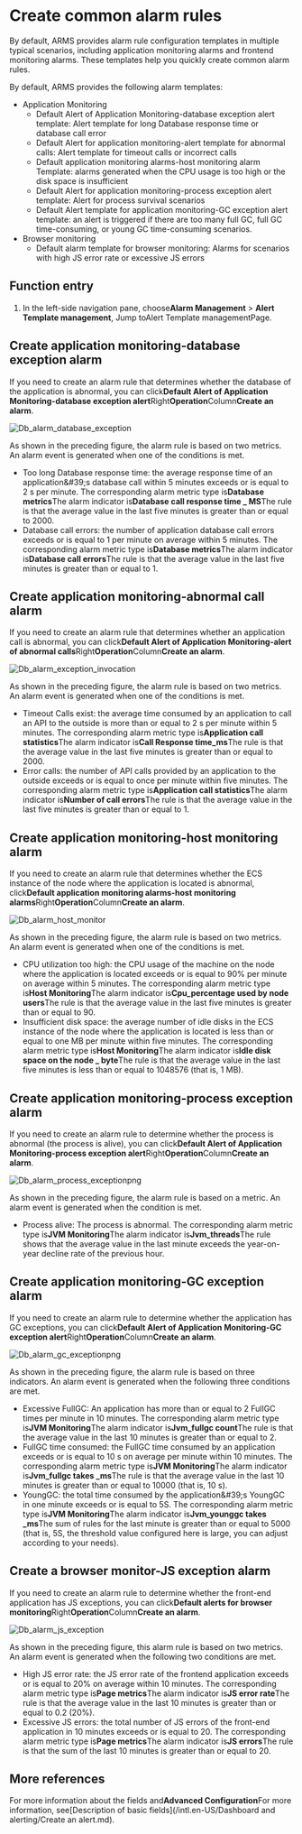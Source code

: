 # Create common alarm rules

By default, ARMS provides alarm rule configuration templates in multiple typical scenarios, including application monitoring alarms and frontend monitoring alarms. These templates help you quickly create common alarm rules.

By default, ARMS provides the following alarm templates:

-   Application Monitoring
    -   Default Alert of Application Monitoring-database exception alert template: Alert template for long Database response time or database call error
    -   Default Alert for application monitoring-alert template for abnormal calls: Alert template for timeout calls or incorrect calls
    -   Default application monitoring alarms-host monitoring alarm Template: alarms generated when the CPU usage is too high or the disk space is insufficient
    -   Default Alert for application monitoring-process exception alert template: Alert for process survival scenarios
    -   Default Alert template for application monitoring-GC exception alert template: an alert is triggered if there are too many full GC, full GC time-consuming, or young GC time-consuming scenarios.
-   Browser monitoring
    -   Default alarm template for browser monitoring: Alarms for scenarios with high JS error rate or excessive JS errors

## Function entry

1.  In the left-side navigation pane, choose**Alarm Management** \> **Alert Template management**, Jump toAlert Template managementPage.


## Create application monitoring-database exception alarm

If you need to create an alarm rule that determines whether the database of the application is abnormal, you can click**Default Alert of Application Monitoring-database exception alert**Right**Operation**Column**Create an alarm**.

![Db_alarm_database_exception](../images/p82385.png)

As shown in the preceding figure, the alarm rule is based on two metrics. An alarm event is generated when one of the conditions is met.

-   Too long Database response time: the average response time of an application&\#39;s database call within 5 minutes exceeds or is equal to 2 s per minute. The corresponding alarm metric type is**Database metrics**The alarm indicator is**Database call response time \_ MS**The rule is that the average value in the last five minutes is greater than or equal to 2000.
-   Database call errors: the number of application database call errors exceeds or is equal to 1 per minute on average within 5 minutes. The corresponding alarm metric type is**Database metrics**The alarm indicator is**Database call errors**The rule is that the average value in the last five minutes is greater than or equal to 1.

## Create application monitoring-abnormal call alarm

If you need to create an alarm rule that determines whether an application call is abnormal, you can click**Default Alert of Application Monitoring-alert of abnormal calls**Right**Operation**Column**Create an alarm**.

![Db_alarm_exception_invocation](../images/p82391.png)

As shown in the preceding figure, the alarm rule is based on two metrics. An alarm event is generated when one of the conditions is met.

-   Timeout Calls exist: the average time consumed by an application to call an API to the outside is more than or equal to 2 s per minute within 5 minutes. The corresponding alarm metric type is**Application call statistics**The alarm indicator is**Call Response time\_ms**The rule is that the average value in the last five minutes is greater than or equal to 2000.
-   Error calls: the number of API calls provided by an application to the outside exceeds or is equal to once per minute within five minutes. The corresponding alarm metric type is**Application call statistics**The alarm indicator is**Number of call errors**The rule is that the average value in the last five minutes is greater than or equal to 1.

## Create application monitoring-host monitoring alarm

If you need to create an alarm rule that determines whether the ECS instance of the node where the application is located is abnormal, click**Default application monitoring alarms-host monitoring alarms**Right**Operation**Column**Create an alarm**.

![Db_alarm_host_monitor](../images/p82394.png)

As shown in the preceding figure, the alarm rule is based on two metrics. An alarm event is generated when one of the conditions is met.

-   CPU utilization too high: the CPU usage of the machine on the node where the application is located exceeds or is equal to 90% per minute on average within 5 minutes. The corresponding alarm metric type is**Host Monitoring**The alarm indicator is**Cpu\_percentage used by node users**The rule is that the average value in the last five minutes is greater than or equal to 90.
-   Insufficient disk space: the average number of idle disks in the ECS instance of the node where the application is located is less than or equal to one MB per minute within five minutes. The corresponding alarm metric type is**Host Monitoring**The alarm indicator is**Idle disk space on the node \_ byte**The rule is that the average value in the last five minutes is less than or equal to 1048576 \(that is, 1 MB\).

## Create application monitoring-process exception alarm

If you need to create an alarm rule to determine whether the process is abnormal \(the process is alive\), you can click**Default Alert of Application Monitoring-process exception alert**Right**Operation**Column**Create an alarm**.

![Db_alarm_process_exceptionpng](../images/p82395.png)

As shown in the preceding figure, the alarm rule is based on a metric. An alarm event is generated when the condition is met.

-   Process alive: The process is abnormal. The corresponding alarm metric type is**JVM Monitoring**The alarm indicator is**Jvm\_threads**The rule shows that the average value in the last minute exceeds the year-on-year decline rate of the previous hour.

## Create application monitoring-GC exception alarm

If you need to create an alarm rule to determine whether the application has GC exceptions, you can click**Default Alert of Application Monitoring-GC exception alert**Right**Operation**Column**Create an alarm**.

![Db_alarm_gc_exceptionpng](../images/p82422.png)

As shown in the preceding figure, the alarm rule is based on three indicators. An alarm event is generated when the following three conditions are met.

-   Excessive FullGC: An application has more than or equal to 2 FullGC times per minute in 10 minutes. The corresponding alarm metric type is**JVM Monitoring**The alarm indicator is**Jvm\_fullgc count**The rule is that the average value in the last 10 minutes is greater than or equal to 2.
-   FullGC time consumed: the FullGC time consumed by an application exceeds or is equal to 10 s on average per minute within 10 minutes. The corresponding alarm metric type is**JVM Monitoring**The alarm indicator is**Jvm\_fullgc takes \_ms**The rule is that the average value in the last 10 minutes is greater than or equal to 10000 \(that is, 10 s\).
-   YoungGC: the total time consumed by the application&\#39;s YoungGC in one minute exceeds or is equal to 5S. The corresponding alarm metric type is**JVM Monitoring**The alarm indicator is**Jvm\_younggc takes \_ms**The sum of rules for the last minute is greater than or equal to 5000 \(that is, 5S, the threshold value configured here is large, you can adjust according to your needs\).

## Create a browser monitor-JS exception alarm

If you need to create an alarm rule to determine whether the front-end application has JS exceptions, you can click**Default alerts for browser monitoring**Right**Operation**Column**Create an alarm**.

![Db_alarm_js_exception](../images/p82430.png)

As shown in the preceding figure, this alarm rule is based on two metrics. An alarm event is generated when the following two conditions are met.

-   High JS error rate: the JS error rate of the frontend application exceeds or is equal to 20% on average within 10 minutes. The corresponding alarm metric type is**Page metrics**The alarm indicator is**JS error rate**The rule is that the average value in the last 10 minutes is greater than or equal to 0.2 \(20%\).
-   Excessive JS errors: the total number of JS errors of the front-end application in 10 minutes exceeds or is equal to 20. The corresponding alarm metric type is**Page metrics**The alarm indicator is**JS errors**The rule is that the sum of the last 10 minutes is greater than or equal to 20.

## More references

For more information about the fields and**Advanced Configuration**For more information, see[Description of basic fields](/intl.en-US/Dashboard and alerting/Create an alert.md).


